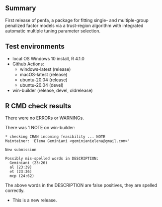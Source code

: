 ## Summary

First release of penfa, a package for fitting single- and multiple-group 
penalized factor models via a trust-region algorithm with integrated automatic 
multiple tuning parameter selection.


## Test environments

* local OS Windows 10 install, R 4.1.0
* Github Actions:
  - windows-latest (release)
  - macOS-latest (release)
  - ubuntu-20.04 (release)
  - ubuntu-20.04 (devel)
* win-builder (release, devel, oldrelease)


## R CMD check results

There were no ERRORs or WARNINGs. 

There was 1 NOTE on win-builder:

```
* checking CRAN incoming feasibility ... NOTE
Maintainer: 'Elena Geminiani <geminianielena@gmail.com>'

New submission

Possibly mis-spelled words in DESCRIPTION:
  Geminiani (23:26)
  al (23:39)
  et (23:36)
  mcp (24:62)
```

The above words in the DESCRIPTION are false positives, they are spelled 
correctly.

* This is a new release.
